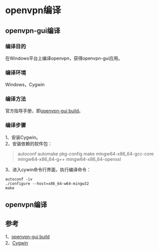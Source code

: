 # openvpn编译

## openvpn-gui编译

### 编译目的

在Windows平台上编译openvpn，获得openvpn-gui应用。

### 编译环境
Windows，Cygwin

### 编译方法

官方指导手册，即[openvpn-gui build](https://github.com/OpenVPN/openvpn-gui/blob/master/BUILD.rst)。  

### 编译步骤 
1、安装Cygwin。  
2、安装依赖的软件包：
> autoconf  automake  pkg-config  make  mingw64-x86_64-gcc-core   
> mingw64-x86_64-g++  mingw64-x86_64-openssl

3、进入cywin命令行界面，执行编译命令：

```
autoconf -iv
./configure --host=x86_64-w64-mingw32
make
```


## openvpn编译


## 参考
1、[openvpn-gui build](https://github.com/OpenVPN/openvpn-gui/blob/master/BUILD.rst)  
2、[Cygwin](https://www.cygwin.com/)


